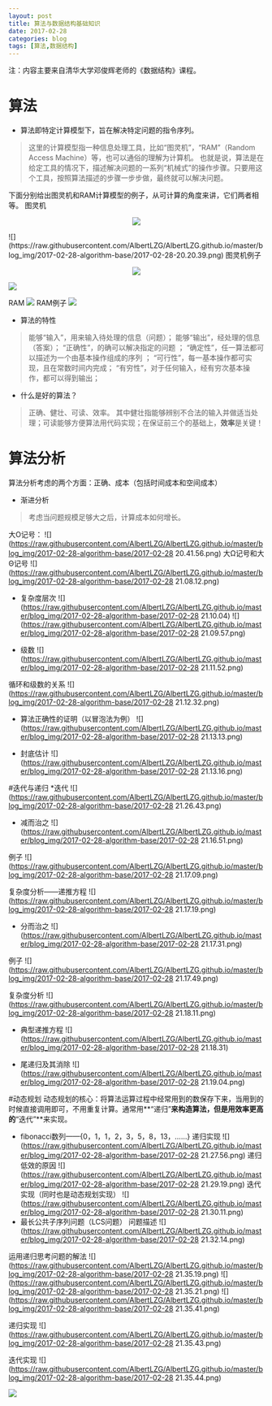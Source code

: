 ```yaml
---
layout: post
title: 算法与数据结构基础知识
date: 2017-02-28
categories: blog
tags: [算法,数据结构]
---
```

注：内容主要来自清华大学邓俊辉老师的《数据结构》课程。

# 算法
* 算法即特定计算模型下，旨在解决特定问题的指令序列。
>这里的计算模型指一种信息处理工具，比如“图灵机”，“RAM”（Random Access Machine）等，也可以通俗的理解为计算机。
也就是说，算法是在给定工具的情况下，描述解决问题的一系列“机械式”的操作步骤。只要用这个工具，按照算法描述的步骤一步步做，最终就可以解决问题。

下面分别给出图灵机和RAM计算模型的例子，从可计算的角度来讲，它们两者相等。
图灵机
<center>
    <p><img src="https://raw.githubusercontent.com/AlbertLZG/AlbertLZG.github.io/master/blog_img/2017-02-28-algorithm-base/2017-02-28-20.20.39.png" align="center"></p>
</center>
![](https://raw.githubusercontent.com/AlbertLZG/AlbertLZG.github.io/master/blog_img/2017-02-28-algorithm-base/2017-02-28-20.20.39.png)
图灵机例子
<center>
    <p><img src="https://raw.githubusercontent.com/AlbertLZG/AlbertLZG.github.io/master/blog_img/2017-02-28-algorithm-base/2017-02-28-20.20.41.png" align="center"></p>
</center>

![](https://raw.githubusercontent.com/AlbertLZG/AlbertLZG.github.io/master/blog_img/2017-02-28-algorithm-base/2017-02-28-20.20.41.png)

RAM
![](https://raw.githubusercontent.com/AlbertLZG/AlbertLZG.github.io/master/blog_img/2017-02-28-algorithm-base/2017-02-28-20.20.43.png)
RAM例子
![](https://raw.githubusercontent.com/AlbertLZG/AlbertLZG.github.io/master/blog_img/2017-02-28-algorithm-base/2017-02-28-20.20.45.png)


* 算法的特性
>能够“输入”，用来输入待处理的信息（问题）；
>能够“输出”，经处理的信息（答案）；
>“正确性”，的确可以解决指定的问题 ；
>“确定性”，任一算法都可以描述为一个由基本操作组成的序列 ；
>“可行性”，每一基本操作都可实现，且在常数时间内完成；
>“有穷性”，对于任何输入，经有穷次基本操作，都可以得到输出；

* 什么是好的算法？
>正确、健壮、可读、效率。
其中健壮指能够辨别不合法的输入并做适当处理；可读能够方便算法用代码实现；在保证前三个的基础上，**效率**是关键！

# 算法分析

算法分析考虑的两个方面：正确、成本（包括时间成本和空间成本）

* 渐进分析
> 考虑当问题规模足够大之后，计算成本如何增长。

大O记号：
![](https://raw.githubusercontent.com/AlbertLZG/AlbertLZG.github.io/master/blog_img/2017-02-28-algorithm-base/2017-02-28 20.41.56.png)
大Ω记号和大Θ记号
![](https://raw.githubusercontent.com/AlbertLZG/AlbertLZG.github.io/master/blog_img/2017-02-28-algorithm-base/2017-02-28 21.08.12.png)

* 复杂度层次
![](https://raw.githubusercontent.com/AlbertLZG/AlbertLZG.github.io/master/blog_img/2017-02-28-algorithm-base/2017-02-28 21.10.04)
![](https://raw.githubusercontent.com/AlbertLZG/AlbertLZG.github.io/master/blog_img/2017-02-28-algorithm-base/2017-02-28 21.09.57.png)

* 级数
![](https://raw.githubusercontent.com/AlbertLZG/AlbertLZG.github.io/master/blog_img/2017-02-28-algorithm-base/2017-02-28 21.11.52.png)

循环和级数的关系
![](https://raw.githubusercontent.com/AlbertLZG/AlbertLZG.github.io/master/blog_img/2017-02-28-algorithm-base/2017-02-28 21.12.32.png)

* 算法正确性的证明（以冒泡法为例）
![](https://raw.githubusercontent.com/AlbertLZG/AlbertLZG.github.io/master/blog_img/2017-02-28-algorithm-base/2017-02-28 21.13.13.png)

* 封底估计
![](https://raw.githubusercontent.com/AlbertLZG/AlbertLZG.github.io/master/blog_img/2017-02-28-algorithm-base/2017-02-28 21.13.16.png)

#迭代与递归
*迭代
![](https://raw.githubusercontent.com/AlbertLZG/AlbertLZG.github.io/master/blog_img/2017-02-28-algorithm-base/2017-02-28 21.26.43.png)

* 减而治之
![](https://raw.githubusercontent.com/AlbertLZG/AlbertLZG.github.io/master/blog_img/2017-02-28-algorithm-base/2017-02-28 21.16.51.png)

例子
![](https://raw.githubusercontent.com/AlbertLZG/AlbertLZG.github.io/master/blog_img/2017-02-28-algorithm-base/2017-02-28 21.17.09.png)

复杂度分析——递推方程
![](https://raw.githubusercontent.com/AlbertLZG/AlbertLZG.github.io/master/blog_img/2017-02-28-algorithm-base/2017-02-28 21.17.19.png)

* 分而治之
![](https://raw.githubusercontent.com/AlbertLZG/AlbertLZG.github.io/master/blog_img/2017-02-28-algorithm-base/2017-02-28 21.17.31.png)

例子
![](https://raw.githubusercontent.com/AlbertLZG/AlbertLZG.github.io/master/blog_img/2017-02-28-algorithm-base/2017-02-28 21.17.49.png)

复杂度分析
![](https://raw.githubusercontent.com/AlbertLZG/AlbertLZG.github.io/master/blog_img/2017-02-28-algorithm-base/2017-02-28 21.18.11.png)

* 典型递推方程
![](https://raw.githubusercontent.com/AlbertLZG/AlbertLZG.github.io/master/blog_img/2017-02-28-algorithm-base/2017-02-28 21.18.31)

* 尾递归及其消除
![](https://raw.githubusercontent.com/AlbertLZG/AlbertLZG.github.io/master/blog_img/2017-02-28-algorithm-base/2017-02-28 21.19.04.png)

#动态规划
动态规划的核心：将算法运算过程中经常用到的数保存下来，当用到的时候直接调用即可，不用重复计算。通常用**“递归”**来构造算法，但是用效率更高的**“迭代”**来实现。
* fibonacci数列——{0，1，1，2，3，5，8，13，……}
递归实现
![](https://raw.githubusercontent.com/AlbertLZG/AlbertLZG.github.io/master/blog_img/2017-02-28-algorithm-base/2017-02-28 21.27.56.png)
递归低效的原因
![](https://raw.githubusercontent.com/AlbertLZG/AlbertLZG.github.io/master/blog_img/2017-02-28-algorithm-base/2017-02-28 21.29.19.png)
迭代实现（同时也是动态规划实现）
![](https://raw.githubusercontent.com/AlbertLZG/AlbertLZG.github.io/master/blog_img/2017-02-28-algorithm-base/2017-02-28 21.30.11.png)
* 最长公共子序列问题（LCS问题）
问题描述
![](https://raw.githubusercontent.com/AlbertLZG/AlbertLZG.github.io/master/blog_img/2017-02-28-algorithm-base/2017-02-28 21.32.14.png)

运用递归思考问题的解法
![](https://raw.githubusercontent.com/AlbertLZG/AlbertLZG.github.io/master/blog_img/2017-02-28-algorithm-base/2017-02-28 21.35.19.png)
![](https://raw.githubusercontent.com/AlbertLZG/AlbertLZG.github.io/master/blog_img/2017-02-28-algorithm-base/2017-02-28 21.35.21.png)
![](https://raw.githubusercontent.com/AlbertLZG/AlbertLZG.github.io/master/blog_img/2017-02-28-algorithm-base/2017-02-28 21.35.41.png)

递归实现
![](https://raw.githubusercontent.com/AlbertLZG/AlbertLZG.github.io/master/blog_img/2017-02-28-algorithm-base/2017-02-28 21.35.43.png)

迭代实现
![](https://raw.githubusercontent.com/AlbertLZG/AlbertLZG.github.io/master/blog_img/2017-02-28-algorithm-base/2017-02-28 21.35.44.png)


![](https://raw.githubusercontent.com/AlbertLZG/AlbertLZG.github.io/master/img/blog_logo.png)
